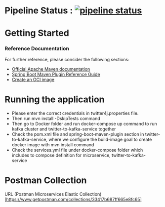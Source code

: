 # Pipeline Status : [![pipeline status](https://git.christosploutarchou.com/public-projects/MicroservicesInfrastructrureSpringBootKafkaElasticSearch/badges/master/pipeline.svg)](https://git.christosploutarchou.com/public-projects/MicroservicesInfrastructrureSpringBootKafkaElasticSearch/-/commits/master)


# Getting Started
### Reference Documentation
For further reference, please consider the following sections:

* [Official Apache Maven documentation](https://maven.apache.org/guides/index.html)
* [Spring Boot Maven Plugin Reference Guide](https://docs.spring.io/spring-boot/docs/2.3.4.RELEASE/maven-plugin/reference/html/)
* [Create an OCI image](https://docs.spring.io/spring-boot/docs/2.3.4.RELEASE/maven-plugin/reference/html/#build-image)

# Running the application
- Please enter the correct credentials in twitter4j.properties file.
- Then run mvn install -DskipTests command
- Then go to Docker folder and run docker-compose up command to run kafka cluster and twitter-to-kafka-service together
- Check the pom.xml file and spring-boot-maven-plugin section in twitter-to-kafka-service, where we configure 
the build-image goal to create docker image with mvn install command
- Check the services.yml file under docker-compose folder which includes to compose definition 
for microservice, twitter-to-kafka-service

# Postman Collection
URL (Postman Microservices Elastic Collection)[https://www.getpostman.com/collections/33417b687ff665e8fc65]
